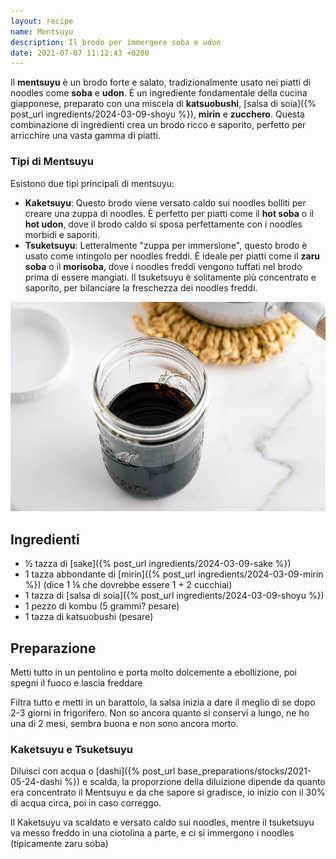 ```yaml
---
layout: recipe
name: Mentsuyu
description: Il brodo per immergere soba e udon
date: 2021-07-07 11:12:43 +0200
---
```


Il **mentsuyu** è un brodo forte e salato, tradizionalmente usato nei piatti di noodles come **soba** e **udon**. È un ingrediente fondamentale della cucina giapponese, preparato con una miscela di **katsuobushi**, [salsa di soia]({% post_url ingredients/2024-03-09-shoyu %}), **mirin** e **zucchero**. Questa combinazione di ingredienti crea un brodo ricco e saporito, perfetto per arricchire una vasta gamma di piatti.

### Tipi di Mentsuyu

Esistono due tipi principali di mentsuyu:

- **Kaketsuyu**: Questo brodo viene versato caldo sui noodles bolliti per creare una zuppa di noodles. È perfetto per piatti come il **hot soba** o il **hot udon**, dove il brodo caldo si sposa perfettamente con i noodles morbidi e saporiti.
- **Tsuketsuyu**: Letteralmente "zuppa per immersione", questo brodo è usato come intingolo per noodles freddi. È ideale per piatti come il **zaru soba** o il **morisoba**, dove i noodles freddi vengono tuffati nel brodo prima di essere mangiati. Il tsuketsuyu è solitamente più concentrato e saporito, per bilanciare la freschezza dei noodles freddi.

![Mentsuyu](/assets/images/mentsuyu.jpg)

## Ingredienti

- ½ tazza di [sake]({% post_url ingredients/2024-03-09-sake %})
- 1 tazza abbondante di [mirin]({% post_url ingredients/2024-03-09-mirin %}) (dice 1 ⅛ che dovrebbe essere 1 + 2 cucchiai)
- 1 tazza di [salsa di soia]({% post_url ingredients/2024-03-09-shoyu %})
- 1 pezzo di kombu (5 grammi? pesare)
- 1 tazza di katsuobushi (pesare)

## Preparazione

Metti tutto in un pentolino e porta molto dolcemente a ebollizione, poi spegni il fuoco e lascia freddare

Filtra tutto e metti in un barattolo, la salsa inizia a dare il meglio di se dopo 2-3 giorni in frigorifero. Non so ancora quanto si conservi a lungo, ne ho una di 2 mesi, sembra buona e non sono ancora morto.

### Kaketsuyu e Tsuketsuyu

Diluisci con acqua o [dashi]({% post_url base_preparations/stocks/2021-05-24-dashi %}) e scalda, la proporzione della diluizione dipende da quanto era concentrato il Mentsuyu e da che sapore si gradisce, io inizio con il 30% di acqua circa, poi in caso correggo.

Il Kaketsuyu va scaldato e versato caldo sui noodles, mentre il tsuketsuyu va messo freddo in una ciotolina a parte, e ci si immergono i noodles (tipicamente zaru soba)
